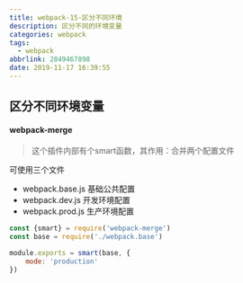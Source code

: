 ```yaml
---
title: webpack-15-区分不同环境
description: 区分不同的环境变量
categories: webpack
tags:
  - webpack
abbrlink: 2849467898
date: 2019-11-17 16:39:55
---
```


## 区分不同环境变量

#### webpack-merge

>  这个插件内部有个smart函数，其作用：合并两个配置文件 

可使用三个文件

* webpack.base.js 基础公共配置
* webpack.dev.js 开发环境配置
* webpack.prod.js 生产环境配置

```javascript
const {smart} = require('webpack-merge')
const base = require('./webpack.base')

module.exports = smart(base, {  
    mode: 'production'
})
```

